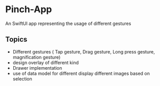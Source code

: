 # Pinch-App
An SwiftUI app representing the usage of different gestures 


## Topics

* Different gestures ( Tap gesture, Drag gesture, Long press gesture, magnification gesture)
* design overlay of different kind 
* Drawer implementation
* use of data model for different display different images based on selection
